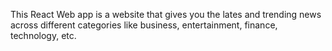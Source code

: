 This React Web app is a website that gives you the lates and trending news across different categories like business, entertainment, finance, technology, etc.
